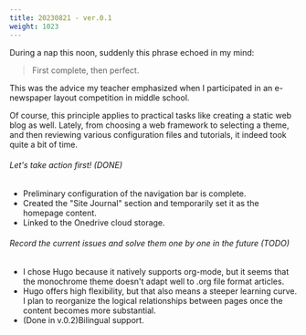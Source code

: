 ```yaml
---
title: 20230821 - ver.0.1
weight: 1023
---
```

During a nap this noon, suddenly this phrase echoed in my mind:

> First complete, then perfect.

This was the advice my teacher emphasized when I participated in an e-newspaper layout competition in middle school.

Of course, this principle applies to practical tasks like creating a static web blog as well.
Lately, from choosing a web framework to selecting a theme, and then reviewing various configuration files and tutorials, it indeed took quite a bit of time.

###### Let's take action first! (DONE)
- Preliminary configuration of the navigation bar is complete.
- Created the "Site Journal" section and temporarily set it as the homepage content.
- Linked to the Onedrive cloud storage.
###### Record the current issues and solve them one by one in the future (TODO)
- I chose Hugo because it natively supports org-mode, but it seems that the monochrome theme doesn't adapt well to .org file format articles.
- Hugo offers high flexibility, but that also means a steeper learning curve. I plan to reorganize the logical relationships between pages once the content becomes more substantial.
- (Done in v.0.2)Bilingual support.